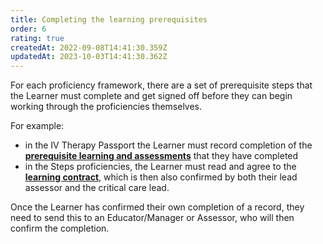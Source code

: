 ```yaml
---
title: Completing the learning prerequisites
order: 6
rating: true
createdAt: 2022-09-08T14:41:30.359Z
updatedAt: 2023-10-03T14:41:30.362Z
---
```

For each proficiency framework, there are a set of prerequisite steps that the Learner must complete and get signed off before they can begin working through the proficiencies themselves.

For example:

- in the IV Therapy Passport the Learner must record completion of the **[prerequisite learning and assessments](./prerequisites/iv-prerequisites)** that they have completed
- in the Steps proficiencies, the Learner must read and agree to the **[learning contract](./prerequisites/learning-contract)**, which is then also confirmed by both their lead assessor and the critical care lead.

Once the Learner has confirmed their own completion of a record, they need to send this to an Educator/Manager or Assessor, who will then confirm the completion.